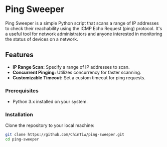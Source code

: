 # Ping Sweeper

Ping Sweeper is a simple Python script that scans a range of IP addresses to check their reachability using the ICMP Echo Request (ping) protocol. It's a useful tool for network administrators and anyone interested in monitoring the status of devices on a network.

## Features

- **IP Range Scan:** Specify a range of IP addresses to scan.
- **Concurrent Pinging:** Utilizes concurrency for faster scanning.
- **Customizable Timeout:** Set a custom timeout for ping requests.

### Prerequisites

- Python 3.x installed on your system.

### Installation

Clone the repository to your local machine:

```bash
git clone https://github.com/ChinTiw/ping-sweeper.git
cd ping-sweeper

